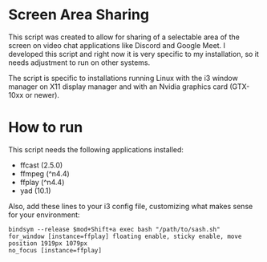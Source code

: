 # Screen Area Sharing
This script was created to allow for sharing of a selectable area of the screen on video chat applications like Discord and Google Meet.
I developed this script and right now it is very specific to my installation, so it needs adjustment to run on other systems.

The script is specific to installations running Linux with the i3 window manager on X11 display manager and with an Nvidia graphics card (GTX-10xx or newer).

# How to run
This script needs the following applications installed:
- ffcast (2.5.0)
- ffmpeg (^n4.4)
- ffplay (^n4.4)
- yad (10.1)

Also, add these lines to your i3 config file, customizing what makes sense for your environment:
```text
bindsym --release $mod+Shift+a exec bash "/path/to/sash.sh"
for_window [instance=ffplay] floating enable, sticky enable, move position 1919px 1079px
no_focus [instance=ffplay]
```
